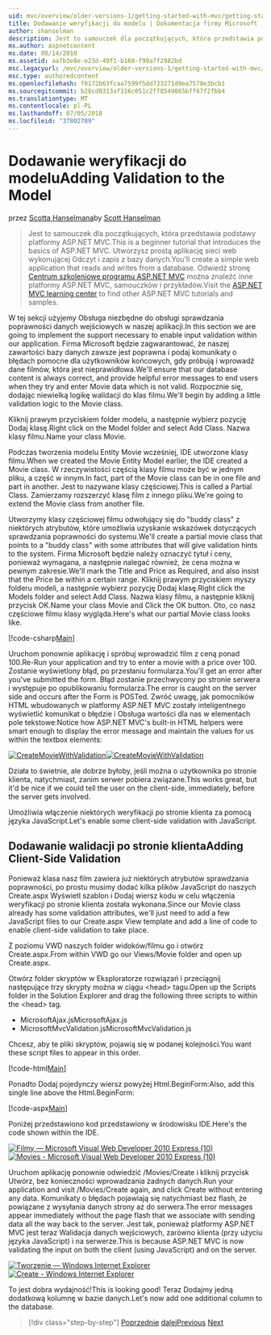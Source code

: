 ```yaml
---
uid: mvc/overview/older-versions-1/getting-started-with-mvc/getting-started-with-mvc-part7
title: Dodawanie weryfikacji do modelu | Dokumentacja firmy Microsoft
author: shanselman
description: Jest to samouczek dla początkujących, która przedstawia podstawy platformy ASP.NET MVC. Utwórz prostą aplikację sieci web wykonującej Odczyt i zapis z bazy danych.
ms.author: aspnetcontent
ms.date: 08/14/2010
ms.assetid: aa7b3e8e-e23d-49f1-b160-f99a7f2982bd
msc.legacyurl: /mvc/overview/older-versions-1/getting-started-with-mvc/getting-started-with-mvc-part7
msc.type: authoredcontent
ms.openlocfilehash: f8172b63fcaa7599f5dd733271d9ea7570e3bcb1
ms.sourcegitcommit: b28cd0313af316c051c2ff8549865bff67f2fbb4
ms.translationtype: MT
ms.contentlocale: pl-PL
ms.lasthandoff: 07/05/2018
ms.locfileid: "37802789"
---
```

<a name="adding-validation-to-the-model"></a><span data-ttu-id="80c4a-104">Dodawanie weryfikacji do modelu</span><span class="sxs-lookup"><span data-stu-id="80c4a-104">Adding Validation to the Model</span></span>
====================
<span data-ttu-id="80c4a-105">przez [Scotta Hanselmana](https://github.com/shanselman)</span><span class="sxs-lookup"><span data-stu-id="80c4a-105">by [Scott Hanselman](https://github.com/shanselman)</span></span>

> <span data-ttu-id="80c4a-106">Jest to samouczek dla początkujących, która przedstawia podstawy platformy ASP.NET MVC.</span><span class="sxs-lookup"><span data-stu-id="80c4a-106">This is a beginner tutorial that introduces the basics of ASP.NET MVC.</span></span> <span data-ttu-id="80c4a-107">Utworzysz prostą aplikację sieci web wykonującej Odczyt i zapis z bazy danych.</span><span class="sxs-lookup"><span data-stu-id="80c4a-107">You'll create a simple web application that reads and writes from a database.</span></span> <span data-ttu-id="80c4a-108">Odwiedź stronę [Centrum szkoleniowe programu ASP.NET MVC](../../../index.md) można znaleźć inne platformy ASP.NET MVC, samouczków i przykładów.</span><span class="sxs-lookup"><span data-stu-id="80c4a-108">Visit the [ASP.NET MVC learning center](../../../index.md) to find other ASP.NET MVC tutorials and samples.</span></span>


<span data-ttu-id="80c4a-109">W tej sekcji użyjemy Obsługa niezbędne do obsługi sprawdzania poprawności danych wejściowych w naszej aplikacji.</span><span class="sxs-lookup"><span data-stu-id="80c4a-109">In this section we are going to implement the support necessary to enable input validation within our application.</span></span> <span data-ttu-id="80c4a-110">Firma Microsoft będzie zagwarantować, że naszej zawartości bazy danych zawsze jest poprawna i podaj komunikaty o błędach pomocne dla użytkowników końcowych, gdy próbują i wprowadź dane filmów, która jest nieprawidłowa.</span><span class="sxs-lookup"><span data-stu-id="80c4a-110">We'll ensure that our database content is always correct, and provide helpful error messages to end users when they try and enter Movie data which is not valid.</span></span> <span data-ttu-id="80c4a-111">Rozpocznie się, dodając niewielką logikę walidacji do klas filmu.</span><span class="sxs-lookup"><span data-stu-id="80c4a-111">We'll begin by adding a little validation logic to the Movie class.</span></span>

<span data-ttu-id="80c4a-112">Kliknij prawym przyciskiem folder modelu, a następnie wybierz pozycję Dodaj klasę.</span><span class="sxs-lookup"><span data-stu-id="80c4a-112">Right click on the Model folder and select Add Class.</span></span> <span data-ttu-id="80c4a-113">Nazwa klasy filmu.</span><span class="sxs-lookup"><span data-stu-id="80c4a-113">Name your class Movie.</span></span>

<span data-ttu-id="80c4a-114">Podczas tworzenia modelu Entity Movie wcześniej, IDE utworzone klasy filmu.</span><span class="sxs-lookup"><span data-stu-id="80c4a-114">When we created the Movie Entity Model earlier, the IDE created a Movie class.</span></span> <span data-ttu-id="80c4a-115">W rzeczywistości częścią klasy filmu może być w jednym pliku, a część w innym.</span><span class="sxs-lookup"><span data-stu-id="80c4a-115">In fact, part of the Movie class can be in one file and part in another.</span></span> <span data-ttu-id="80c4a-116">Jest to nazywane klasy częściowej.</span><span class="sxs-lookup"><span data-stu-id="80c4a-116">This is called a Partial Class.</span></span> <span data-ttu-id="80c4a-117">Zamierzamy rozszerzyć klasę film z innego pliku.</span><span class="sxs-lookup"><span data-stu-id="80c4a-117">We're going to extend the Movie class from another file.</span></span>

<span data-ttu-id="80c4a-118">Utworzymy klasy częściowej filmu odwołujący się do "buddy class" z niektórych atrybutów, które umożliwia uzyskanie wskazówek dotyczących sprawdzania poprawności do systemu.</span><span class="sxs-lookup"><span data-stu-id="80c4a-118">We'll create a partial movie class that points to a "buddy class" with some attributes that will give validation hints to the system.</span></span> <span data-ttu-id="80c4a-119">Firma Microsoft będzie należy oznaczyć tytuł i ceny, ponieważ wymagana, a następnie nalegać również, że cena można w pewnym zakresie.</span><span class="sxs-lookup"><span data-stu-id="80c4a-119">We'll mark the Title and Price as Required, and also insist that the Price be within a certain range.</span></span> <span data-ttu-id="80c4a-120">Kliknij prawym przyciskiem myszy folderu modeli, a następnie wybierz pozycję Dodaj klasę.</span><span class="sxs-lookup"><span data-stu-id="80c4a-120">Right click the Models folder and select Add Class.</span></span> <span data-ttu-id="80c4a-121">Nazwa klasy filmu, a następnie kliknij przycisk OK.</span><span class="sxs-lookup"><span data-stu-id="80c4a-121">Name your class Movie and Click the OK button.</span></span> <span data-ttu-id="80c4a-122">Oto, co nasz częściowe filmu klasy wygląda.</span><span class="sxs-lookup"><span data-stu-id="80c4a-122">Here's what our partial Movie class looks like.</span></span>

[!code-csharp[Main](getting-started-with-mvc-part7/samples/sample1.cs)]

<span data-ttu-id="80c4a-123">Uruchom ponownie aplikację i spróbuj wprowadzić film z ceną ponad 100.</span><span class="sxs-lookup"><span data-stu-id="80c4a-123">Re-Run your application and try to enter a movie with a price over 100.</span></span> <span data-ttu-id="80c4a-124">Zostanie wyświetlony błąd, po przesłaniu formularza.</span><span class="sxs-lookup"><span data-stu-id="80c4a-124">You'll get an error after you've submitted the form.</span></span> <span data-ttu-id="80c4a-125">Błąd zostanie przechwycony po stronie serwera i występuje po opublikowaniu formularza.</span><span class="sxs-lookup"><span data-stu-id="80c4a-125">The error is caught on the server side and occurs after the Form is POSTed.</span></span> <span data-ttu-id="80c4a-126">Zwróć uwagę, jak pomocników HTML wbudowanych w platformy ASP.NET MVC zostały inteligentnego wyświetlić komunikat o błędzie i Obsługa wartości dla nas w elementach pole tekstowe:</span><span class="sxs-lookup"><span data-stu-id="80c4a-126">Notice how ASP.NET MVC's built-in HTML helpers were smart enough to display the error message and maintain the values for us within the textbox elements:</span></span>

<span data-ttu-id="80c4a-127">[![CreateMovieWithValidation](getting-started-with-mvc-part7/_static/image2.png)](getting-started-with-mvc-part7/_static/image1.png)</span><span class="sxs-lookup"><span data-stu-id="80c4a-127">[![CreateMovieWithValidation](getting-started-with-mvc-part7/_static/image2.png)](getting-started-with-mvc-part7/_static/image1.png)</span></span>

<span data-ttu-id="80c4a-128">Działa to świetnie, ale dobrze byłoby, jeśli można o użytkownika po stronie klienta, natychmiast, zanim serwer pobiera związane.</span><span class="sxs-lookup"><span data-stu-id="80c4a-128">This works great, but it'd be nice if we could tell the user on the client-side, immediately, before the server gets involved.</span></span>

<span data-ttu-id="80c4a-129">Umożliwia włączenie niektórych weryfikacji po stronie klienta za pomocą języka JavaScript.</span><span class="sxs-lookup"><span data-stu-id="80c4a-129">Let's enable some client-side validation with JavaScript.</span></span>

## <a name="adding-client-side-validation"></a><span data-ttu-id="80c4a-130">Dodawanie walidacji po stronie klienta</span><span class="sxs-lookup"><span data-stu-id="80c4a-130">Adding Client-Side Validation</span></span>

<span data-ttu-id="80c4a-131">Ponieważ klasa nasz film zawiera już niektórych atrybutów sprawdzania poprawności, po prostu musimy dodać kilka plików JavaScript do naszych Create.aspx Wyświetl szablon i Dodaj wiersz kodu w celu włączenia weryfikacji po stronie klienta została wykonana.</span><span class="sxs-lookup"><span data-stu-id="80c4a-131">Since our Movie class already has some validation attributes, we'll just need to add a few JavaScript files to our Create.aspx View template and add a line of code to enable client-side validation to take place.</span></span>

<span data-ttu-id="80c4a-132">Z poziomu VWD naszych folder widoków/filmu go i otwórz Create.aspx.</span><span class="sxs-lookup"><span data-stu-id="80c4a-132">From within VWD go our Views/Movie folder and open up Create.aspx.</span></span>

<span data-ttu-id="80c4a-133">Otwórz folder skryptów w Eksploratorze rozwiązań i przeciągnij następujące trzy skrypty można w ciągu &lt;head&gt; tagu.</span><span class="sxs-lookup"><span data-stu-id="80c4a-133">Open up the Scripts folder in the Solution Explorer and drag the following three scripts to within the &lt;head&gt; tag.</span></span>

- <span data-ttu-id="80c4a-134">MicrosoftAjax.js</span><span class="sxs-lookup"><span data-stu-id="80c4a-134">MicrosoftAjax.js</span></span>
- <span data-ttu-id="80c4a-135">MicrosoftMvcValidation.js</span><span class="sxs-lookup"><span data-stu-id="80c4a-135">MicrosoftMvcValidation.js</span></span>

<span data-ttu-id="80c4a-136">Chcesz, aby te pliki skryptów, pojawią się w podanej kolejności.</span><span class="sxs-lookup"><span data-stu-id="80c4a-136">You want these script files to appear in this order.</span></span>

[!code-html[Main](getting-started-with-mvc-part7/samples/sample2.html)]

<span data-ttu-id="80c4a-137">Ponadto Dodaj pojedynczy wiersz powyżej Html.BeginForm:</span><span class="sxs-lookup"><span data-stu-id="80c4a-137">Also, add this single line above the Html.BeginForm:</span></span>

[!code-aspx[Main](getting-started-with-mvc-part7/samples/sample3.aspx)]

<span data-ttu-id="80c4a-138">Poniżej przedstawiono kod przedstawiony w środowisku IDE.</span><span class="sxs-lookup"><span data-stu-id="80c4a-138">Here's the code shown within the IDE.</span></span>

<span data-ttu-id="80c4a-139">[![Filmy — Microsoft Visual Web Developer 2010 Express (10)](getting-started-with-mvc-part7/_static/image4.png)](getting-started-with-mvc-part7/_static/image3.png)</span><span class="sxs-lookup"><span data-stu-id="80c4a-139">[![Movies - Microsoft Visual Web Developer 2010 Express (10)](getting-started-with-mvc-part7/_static/image4.png)](getting-started-with-mvc-part7/_static/image3.png)</span></span>

<span data-ttu-id="80c4a-140">Uruchom aplikację ponownie odwiedzić /Movies/Create i kliknij przycisk Utwórz, bez konieczności wprowadzania żadnych danych.</span><span class="sxs-lookup"><span data-stu-id="80c4a-140">Run your application and visit /Movies/Create again, and click Create without entering any data.</span></span> <span data-ttu-id="80c4a-141">Komunikaty o błędach pojawiają się natychmiast bez flash, że powiązane z wysyłania danych strony aż do serwera.</span><span class="sxs-lookup"><span data-stu-id="80c4a-141">The error messages appear immediately without the page flash that we associate with sending data all the way back to the server.</span></span> <span data-ttu-id="80c4a-142">Jest tak, ponieważ platformy ASP.NET MVC jest teraz Walidacja danych wejściowych, zarówno klienta (przy użyciu języka JavaScript) i na serwerze.</span><span class="sxs-lookup"><span data-stu-id="80c4a-142">This is because ASP.NET MVC is now validating the input on both the client (using JavaScript) and on the server.</span></span>

<span data-ttu-id="80c4a-143">[![Tworzenie — Windows Internet Explorer](getting-started-with-mvc-part7/_static/image6.png)](getting-started-with-mvc-part7/_static/image5.png)</span><span class="sxs-lookup"><span data-stu-id="80c4a-143">[![Create - Windows Internet Explorer](getting-started-with-mvc-part7/_static/image6.png)](getting-started-with-mvc-part7/_static/image5.png)</span></span>

<span data-ttu-id="80c4a-144">To jest dobra wydajność!</span><span class="sxs-lookup"><span data-stu-id="80c4a-144">This is looking good!</span></span> <span data-ttu-id="80c4a-145">Teraz Dodajmy jedną dodatkową kolumnę w bazie danych.</span><span class="sxs-lookup"><span data-stu-id="80c4a-145">Let's now add one additional column to the database.</span></span>

> [!div class="step-by-step"]
> <span data-ttu-id="80c4a-146">[Poprzednie](getting-started-with-mvc-part6.md)
> [dalej](getting-started-with-mvc-part8.md)</span><span class="sxs-lookup"><span data-stu-id="80c4a-146">[Previous](getting-started-with-mvc-part6.md)
[Next](getting-started-with-mvc-part8.md)</span></span>
